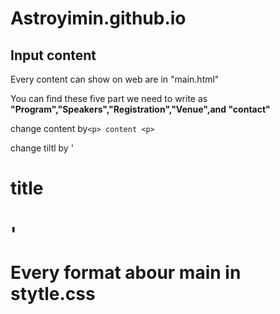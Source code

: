 # Astroyimin.github.io
## Input content
Every content can show on web are in "main.html"

You can find these five part we need to write as **"Program","Speakers","Registration","Venue",and "contact"**

change content by`<p> content <p>` 

change tiltl by '<h1> title <h1>' 

Every format abour main in stytle.css
